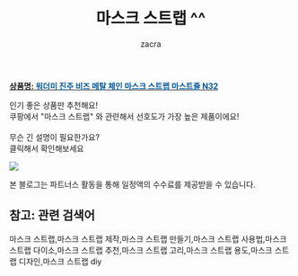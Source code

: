 ﻿---
layout: post
title:  "마스크 스트랩 ^^"
author: zacra
categories: [ 아이템 ]
tags: [마스크 스트랩,마스크 스트랩 제작,마스크 스트랩 만들기,마스크 스트랩 사용법,마스크 스트랩 다이소,마스크 스트랩 추천,마스크 스트랩 고리,마스크 스트랩 용도,마스크 스트랩 디자인,마스크 스트랩 diy]
image: https://static.coupangcdn.com/image/vendor_inventory/14de/e7576f387799b56ae3f2e935c15f9742d136ab6fb06c6a004a1481169529.JPG 
description: "쿠팡에서 마스크 스트랩 관련 키워드로 가장 고객 선호도가 높은 제품이랍니다."
rating: 4.5
---

<a href="https://link.coupang.com/re/AFFSDP?lptag=AF8407795&pageKey=2148997926&itemId=3649469873&vendorItemId=71655503182&traceid=V0-153-39521d8047b2ae19"><b>상품명: <font color='#01579B'>워더미 진주 비즈 메탈 체인 마스크 스트랩 마스트줄 N32</font></b></a>

인기 좋은 상품만 추천해요!<br/>
쿠팡에서 "마스크 스트랩" 와 관련해서 선호도가 가장 높은 제품이에요!<br/><br/>
무슨 긴 설명이 필요한가요?  
클릭해서 확인해보세요


<a href="https://link.coupang.com/re/AFFSDP?lptag=AF8407795&pageKey=2148997926&itemId=3649469873&vendorItemId=71655503182&traceid=V0-153-39521d8047b2ae19"><img src="https://thumbnail6.coupangcdn.com/thumbnails/remote/q89/image/vendor_inventory/0cc0/83b630ed8bd43445a5d11cea063023e148421c7b1a18c01cd0ecd8978011.jpg"></a> 

본 블로그는 파트너스 활동을 통해 일정액의 수수료를 제공받을 수 있습니다.

## 참고: 관련 검색어    
마스크 스트랩,마스크 스트랩 제작,마스크 스트랩 만들기,마스크 스트랩 사용법,마스크 스트랩 다이소,마스크 스트랩 추천,마스크 스트랩 고리,마스크 스트랩 용도,마스크 스트랩 디자인,마스크 스트랩 diy